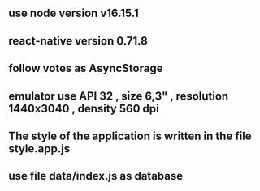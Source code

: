 ## use node version v16.15.1
## react-native version 0.71.8
## follow votes as AsyncStorage
## emulator use API 32 , size 6,3" , resolution 1440x3040 , density 560 dpi 
## The style of the application is written in the file style.app.js
## use file data/index.js as database
